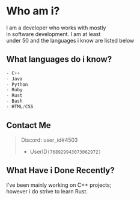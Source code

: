 # Who am i?

I am a developer who works with mostly  
in software development. I am at least  
under 50 and the languages i know are listed below

## What languages do i know?

```s
- C++
- Java
- Python
- Ruby
- Rust
- Bash
- HTML/CSS
```

## Contact Me

> Discord: user_id#4503  
>
>- UserID```(768929943073062972)```

## What Have i Done Recently?

I've been mainly working on C++ projects;  
however i do strive to learn Rust.

<!--TODO: Add wakatime-->